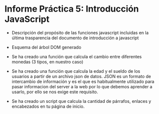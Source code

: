 # Informe Práctica 5: Introducción JavaScript

-  Descripción del propósito de las funciones javascript incluidas en la última trasparencia del documento de introducción a javascript

- Esquema del árbol DOM generado

- Se ha creado una función que calcula el cambio entre diferentes monedas (3 tipos, en nuestro caso)

- Se ha creado una función que calcula la edad y el sueldo de los usuarios a partir de un archivo json de datos. JSON es un formato de intercambio de información y es el que es habitualmente utilizado para pasar informacion del server a la web por lo que debemos aprender a usarlo, por ello se nos exige este requisito.

- Se ha creado un script que calcula la cantidad de párrafos, enlaces y encabezados en tu página de inicio.
